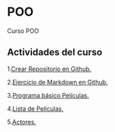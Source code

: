 # POO
 Curso  POO

## Actividades  del curso 

 1.[Crear Repositorio en Github.](https://github.com/FelixELM/POO)  

 2.[Ejercicio de Markdown en Github.]()  

 3.[Programa básico Películas.]()  

 4.[Lista de Películas.]()  

 5.[Actores.]()  

